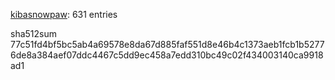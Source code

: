 [kibasnowpaw](https://github.com/kibasnowpaw): 631 entries

sha512sum 77c51fd4bf5bc5ab4a69578e8da67d885faf551d8e46b4c1373aeb1fcb1b52776de8a384aef07ddc4467c5dd9ec458a7edd310bc49c02f434003140ca9918ad1
